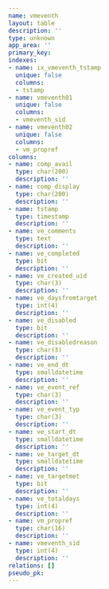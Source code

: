 ```yaml
---
name: vmeventh
layout: table
description: ''
type: unknown
app_area: ''
primary_key: 
indexes:
- name: ix_vmeventh_tstamp
  unique: false
  columns:
  - tstamp
- name: vmeventh01
  unique: false
  columns:
  - vmeventh_sid
- name: vmeventh02
  unique: false
  columns:
  - vm_propref
columns:
- name: comp_avail
  type: char(200)
  description: ''
- name: comp_display
  type: char(200)
  description: ''
- name: tstamp
  type: timestamp
  description: ''
- name: ve_comments
  type: text
  description: ''
- name: ve_completed
  type: bit
  description: ''
- name: ve_created_uid
  type: char(3)
  description: ''
- name: ve_daysfromtarget
  type: int(4)
  description: ''
- name: ve_disabled
  type: bit
  description: ''
- name: ve_disabledreason
  type: char(3)
  description: ''
- name: ve_end_dt
  type: smalldatetime
  description: ''
- name: ve_event_ref
  type: char(3)
  description: ''
- name: ve_event_typ
  type: char(3)
  description: ''
- name: ve_start_dt
  type: smalldatetime
  description: ''
- name: ve_target_dt
  type: smalldatetime
  description: ''
- name: ve_targetmet
  type: bit
  description: ''
- name: ve_totaldays
  type: int(4)
  description: ''
- name: vm_propref
  type: char(16)
  description: ''
- name: vmeventh_sid
  type: int(4)
  description: ''
relations: []
pseudo_pk: 
---
```


